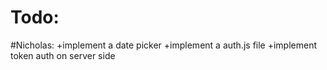 Todo:
====================


#Nicholas:
+implement a date picker
+implement a auth.js file
+implement token auth on server side

